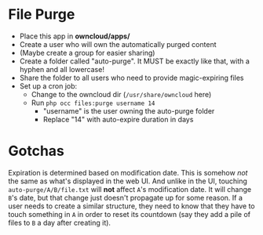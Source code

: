 # File Purge

- Place this app in **owncloud/apps/**
- Create a user who will own the automatically purged content
- (Maybe create a group for easier sharing)
- Create a folder called "auto-purge".  It MUST be exactly like that, with a hyphen and all lowercase!
- Share the folder to all users who need to provide magic-expiring files
- Set up a cron job:
  - Change to the owncloud dir (`/usr/share/owncloud` here)
  - Run `php occ files:purge username 14`
    - "username" is the user owning the auto-purge folder
    - Replace "14" with auto-expire duration in days

# Gotchas

Expiration is determined based on modification date.  This is somehow *not* the
same as what's displayed in the web UI.  And unlike in the UI, touching
`auto-purge/A/B/file.txt` will **not** affect `A`'s modification date.  It will
change `B`'s date, but that change just doesn't propagate up for some reason.
If a user needs to create a similar structure, they need to know that they have
to touch something in `A` in order to reset its countdown (say they add a pile
of files to `B` a day after creating it).
